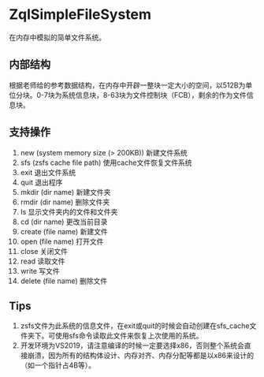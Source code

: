 # ZqlSimpleFileSystem

在内存中模拟的简单文件系统。

## 内部结构

根据老师给的参考数据结构，在内存中开辟一整块一定大小的空间，以512B为单位分块。0-7块为系统信息块，8-63块为文件控制块（FCB），剩余的作为文件信息块。

## 支持操作

1. new (system memory size (> 200KB)) 新建文件系统
2. sfs (zsfs cache file path) 使用cache文件恢复文件系统
3. exit 退出文件系统
4. quit 退出程序
5. mkdir (dir name) 新建文件夹
6. rmdir (dir name) 删除文件夹
7. ls 显示文件夹内的文件和文件夹
8. cd (dir name) 更改当前目录
9. create (file name) 新建文件
10. open (file name) 打开文件
11. close 关闭文件
12. read 读取文件
13. write 写文件
14. delete (file name) 删除文件

## Tips

1. zsfs文件为此系统的信息文件，在exit或quit的时候会自动创建在sfs_cache文件夹下。可使用sfs命令读取此文件来恢复上次使用的系统。
2. 开发环境为VS2019，请注意编译的时候一定要选择x86，否则整个系统会直接崩溃，因为所有的结构体设计、内存对齐、内存分配等都是以x86来设计的（如一个指针占4B等）。